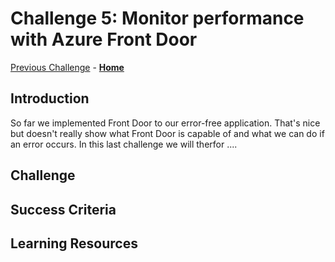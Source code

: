 # Challenge 5: Monitor performance with Azure Front Door
[Previous Challenge](./04-FrontDoor.md) - **[Home](../README.md)**

## Introduction
So far we implemented Front Door to our error-free application. That's nice but doesn't really show what Front Door is capable of and what we can do if an error occurs. In this last challenge we will therfor ....

## Challenge

## Success Criteria

## Learning Resources
